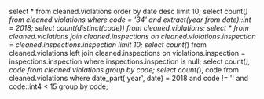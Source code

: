 select * from cleaned.violations order by date desc limit 10;
select count(*) from cleaned.violations where  code = '34' and extract(year from date)::int = 2018;
select count(distinct(code)) from cleaned.violations;
select * from cleaned.violations join cleaned.inspections on cleaned.violations.inspection = cleaned.inspections.inspection limit 10;
select count(*) from cleaned.violations left join cleaned.inspections on violations.inspection = inspections.inspection 
    where inspections.inspection is null;
select count(*), code from cleaned.violations group by code;
select count(*), code from cleaned.violations where date_part('year', date) = 2018 and code != '' and code::int4 < 15 group by code;


